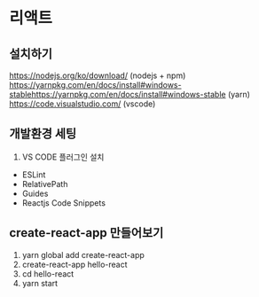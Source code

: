 # 리액트 

## 설치하기

https://nodejs.org/ko/download/ (nodejs + npm)
https://yarnpkg.com/en/docs/install#windows-stablehttps://yarnpkg.com/en/docs/install#windows-stable (yarn)
https://code.visualstudio.com/ (vscode)


## 개발환경 세팅

1) VS CODE 플러그인 설치
- ESLint
- RelativePath
- Guides
- Reactjs Code Snippets

## create-react-app 만들어보기

1) yarn global add create-react-app
2) create-react-app hello-react
3) cd hello-react
4) yarn start
